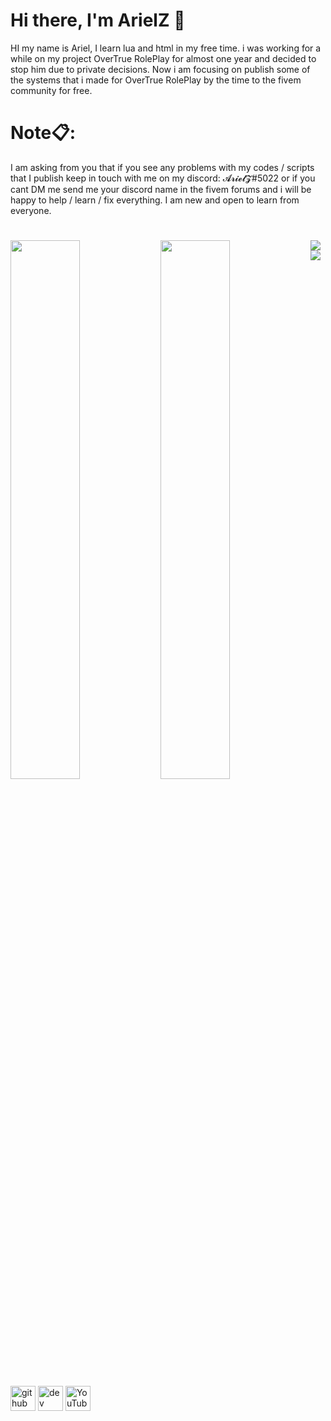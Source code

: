 # Hi there, I'm ArielZ 🤙

HI my name is Ariel, I learn lua and html in my free time.
i was working for a while on my project OverTrue RolePlay for almost one year and decided to stop him due to private decisions.
Now i am focusing on publish some of the systems that i made for OverTrue RolePlay by the time to the fivem community for free.

# Note📋:
I am asking from you that if you see any problems with my codes / scripts that I publish keep in touch with me on my discord: 𝓐𝓻𝓲𝓮𝓵𝓩#5022
or if you cant DM me send me your discord name in the fivem forums and i will be happy to help / learn / fix everything.
I am new and open to learn from everyone.

#
<img align = 'left' width= '47%' src="https://github-readme-stats.vercel.app/api?username=ArielZ123&show_icons=true&theme=merko" />
<img align = 'left' width= '47%' src="https://github-readme-stats.vercel.app/api/top-langs/?username=ArielZ123&layout=compact" />

<img align = 'left' src='https://img.shields.io/badge/lua-%232C2D72.svg?style=for-the-badge&logo=lua&logoColor=white' />
<img align = 'left' src='https://img.shields.io/badge/html5-%23E34F26.svg?style=for-the-badge&logo=html5&logoColor=white' />

[<img src='https://cdn.jsdelivr.net/npm/simple-icons@3.0.1/icons/github.svg' alt='github' height='40'>](https://github.com/ArielZ123)  [<img src='https://cdn.jsdelivr.net/npm/simple-icons@3.0.1/icons/dev-dot-to.svg' alt='dev' height='40'>](https://dev.to/ArielZ123)  [<img src='https://cdn.jsdelivr.net/npm/simple-icons@3.0.1/icons/youtube.svg' alt='YouTube' height='40'>](https://www.youtube.com/channel/UCedmPaJl12Cs2MZ9v6yHYAQ)  

